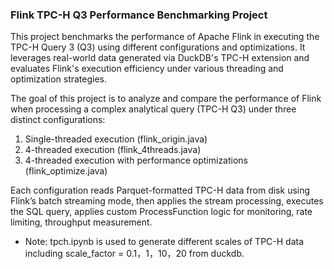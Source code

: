 ### Flink TPC-H Q3 Performance Benchmarking Project
This project benchmarks the performance of Apache Flink in executing the TPC-H Query 3 (Q3) using different configurations and optimizations. It leverages real-world data generated via DuckDB's TPC-H extension and evaluates Flink's execution efficiency under various threading and optimization strategies.

The goal of this project is to analyze and compare the performance of Flink when processing a complex analytical query (TPC-H Q3) under three distinct configurations:

1. Single-threaded execution (flink_origin.java)
2. 4-threaded execution (flink_4threads.java)
3. 4-threaded execution with performance optimizations (flink_optimize.java)

Each configuration reads Parquet-formatted TPC-H data from disk using Flink’s batch streaming mode, then applies the stream processing, executes the SQL query, applies custom ProcessFunction logic for monitoring, rate limiting, throughput measurement.

* Note: tpch.ipynb is used to generate different scales of TPC-H data including scale_factor = 0.1，1，10，20 from duckdb.
